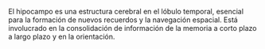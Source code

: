 El hipocampo es una estructura cerebral en el lóbulo temporal, esencial para la formación de nuevos recuerdos y la navegación espacial. Está involucrado en la consolidación de información de la memoria a corto plazo a largo plazo y en la orientación.